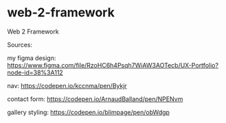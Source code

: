 # web-2-framework
Web 2 Framework


Sources:

my figma design: https://www.figma.com/file/RzoHC6h4Psqh7WiAW3AOTecb/UX-Portfolio?node-id=38%3A112

nav:
https://codepen.io/kccnma/pen/Bykjr

contact form:
https://codepen.io/ArnaudBalland/pen/NPENvm

gallery styling:
https://codepen.io/blimpage/pen/obWdgp
